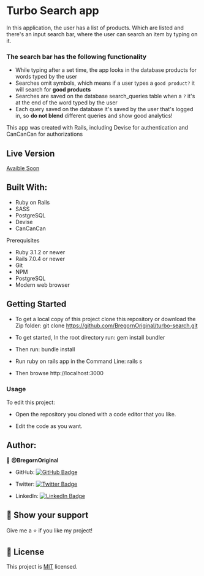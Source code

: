 # Turbo Search app

In this application, the user has a list of products. Which are listed and there's an input search bar, where the user can search an item by typing on it.
### The search bar has the following functionality

- While typing after a set time, the app looks in the database products for words typed by the user
- Searches omit symbols, which means if a user types a `good product?` it will search for **good products**
- Searches are saved on the database search_queries table when a `?` it's at the end of the word typed by the user
- Each query saved on the database it's saved by the user that's logged in, so **do not blend** different queries and show good analytics!

This app was created with Rails, including Devise for authentication and CanCanCan for authorizations

## Live Version

[Avaible Soon]()

## Built With:

- Ruby on Rails
- SASS
- PostgreSQL
- Devise
- CanCanCan

Prerequisites

- Ruby 3.1.2 or newer
- Rails 7.0.4 or newer
- Git
- NPM
- PostgreSQL
- Modern web browser

## Getting Started
- To get a local copy of this project clone this repository or download the Zip folder:
git clone https://github.com/BregornOriginal/turbo-search.git

- To get started, In the root directory run:
gem install bundler

- Then run:
bundle install

- Run ruby on rails app in the Command Line:
rails s

- Then browse http://localhost:3000

### Usage

To edit this project:

- Open the repository you cloned with a code editor that you like.

- Edit the code as you want.

## Author:

👤 **@BregornOriginal**

- GitHub: [![GitHub Badge](https://img.shields.io/badge/-BregornOriginal-white?logo=GitHub&logoColor=181717&style=plastic)](https://github.com/BregornOriginal)

- Twitter: [![Twitter Badge](https://img.shields.io/badge/-Bregorn-white?logo=Twitter&logoColor=1DA1F2&style=plastic)](https://twitter.com/Bregorn)

- LinkedIn: [![LinkedIn Badge](https://img.shields.io/badge/-JulioGagliardi-white?logo=LinkedIn&logoColor=1DA1F2&style=plastic)](https://www.linkedin.com/in/julio-gagliardi/)


## :star2: Show your support

Give me a :star: if you like my project!

## :pencil: License

This project is [MIT](https://github.com/BregornOriginal/turbo-search/blob/main/LICENSE) licensed.
